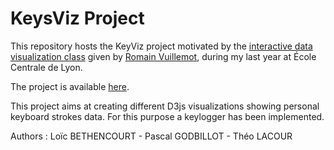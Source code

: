 # KeysViz Project

This repository hosts the KeyViz project motivated by the [interactive data visualization class](https://github.com/LyonDataViz/MOS5.5-Dataviz) given by [Romain Vuillemot](https://github.com/romsson), during my last year at École Centrale de Lyon.

The project is available [here](https://tridet.github.io/KeysViz/index.html).

This project aims at creating different D3js visualizations showing personal keyboard strokes data. For this purpose a keylogger has been implemented.

Authors : Loïc BETHENCOURT - Pascal GODBILLOT - Théo LACOUR
